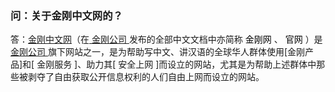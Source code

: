 ### 问：关于金刚中文网的？
答：[金刚中文网](https://www.atozitpro.net/zh/)（在[ 金刚公司 ](https://a2zitpro.github.io/web/金刚公司)发布的全部中文文档中亦简称<font color="black"> 金刚网 </font>、<font color="black"> 官网 </font>）是[ 金刚公司 ](https://a2zitpro.github.io/web/金刚公司)旗下网站之一，是为帮助写中文、讲汉语的全球华人群体使用[金刚产品]和[ 金刚服务 ]、助力其[ 安全上网 ]而设立的网站，尤其是为帮助上述群体中那些被剥夺了自由获取公开信息权利的人们自由上网而设立的网站。
